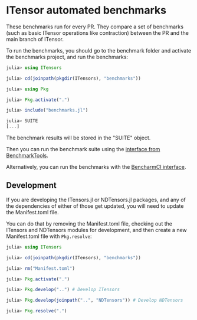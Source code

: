 # ITensor automated benchmarks

These benchmarks run for every PR. They compare a set of benchmarks (such as basic ITensor operations like contraction) between the PR and the main branch of ITensor.

To run the benchmarks, you should go to the benchmark folder and activate the benchmarks project, and run the benchmarks:
```julia
julia> using ITensors

julia> cd(joinpath(pkgdir(ITensors), "benchmarks"))

julia> using Pkg

julia> Pkg.activate(".")

julia> include("benchmarks.jl")

julia> SUITE
[...]
```
The benchmark results will be stored in the "SUITE" object.

Then you can run the benchmark suite using the [interface from BenchmarkTools](https://juliaci.github.io/BenchmarkTools.jl/stable/manual/#Tuning-and-running-a-BenchmarkGroup).

Alternatively, you can run the benchmarks with the [BencharmCI interface](https://github.com/tkf/BenchmarkCI.jl#running-benchmarkci-interactively=).

## Development

If you are developing the ITensors.jl or NDTensors.jl packages, and any of the dependencies of either of those get updated, you will need to update the Manifest.toml file.

You can do that by removing the Manifest.toml file, checking out the ITensors and NDTensors modules for development, and then create a new Manifest.toml file with `Pkg.resolve`:
```julia
julia> using ITensors

julia> cd(joinpath(pkgdir(ITensors), "benchmarks"))

julia> rm("Manifest.toml")

julia> Pkg.activate(".")

julia> Pkg.develop("..") # Develop ITensors

julia> Pkg.develop(joinpath("..", "NDTensors")) # Develop NDTensors

julia> Pkg.resolve(".")
```
